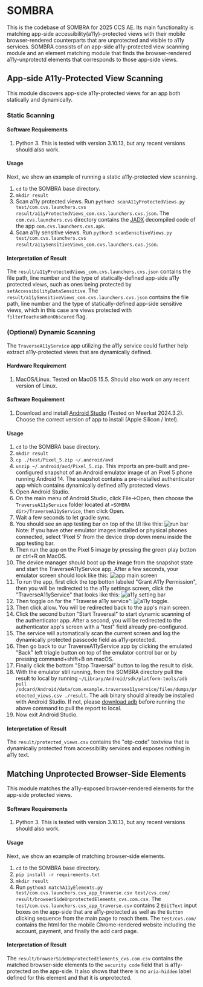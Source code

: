 # SOMBRA

This is the codebase of SOMBRA for 2025 CCS AE. Its main functionality is matching app-side accessibility(a11y)-protected views with their mobile browser-rendered counterparts that are unprotected and visible to a11y services.
SOMBRA consists of an app-side a11y-protected view scanning module and an element matching module that finds the browser-rendered a11y-unprotectd elements that corresponds to those app-side views.

## App-side A11y-Protected View Scanning
This module discovers app-side a11y-protected views for an app both statically and dynamically.

### Static Scanning

#### Software Requirements
1. Python 3. This is tested with version 3.10.13, but any recent versions should also work.

#### Usage
Next, we show an example of running a static a11y-protected view scanning.

1. `cd` to the SOMBRA base directory.
2. `mkdir result`
3. Scan a11y protected views. Run `python3 scanA11yProtectedViews.py test/com.cvs.launchers.cvs result/a11yProtectedViews_com.cvs.launchers.cvs.json`. The `com.cvs.launchers.cvs` directory contains the [JADX](https://github.com/skylot/jadx) decompiled code of the app `com.cvs.launchers.cvs.apk`.
4. Scan a11y sensitive views. Run `python3 scanSensitiveViews.py test/com.cvs.launchers.cvs result/a11ySensitiveViews_com.cvs.launchers.cvs.json`.

#### Interpretation of Result
The `result/a11yProtectedViews_com.cvs.launchers.cvs.json` contains the file path, line number and the type of statically-defined app-side a11y protected views, such as ones being protected by `setAccessibilityDataSensitive`.
The `result/a11ySensitiveViews_com.cvs.launchers.cvs.json` contains the file path, line number and the type of statically-defined app-side sensitive views, which in this case are views protected with `filterTouchesWhenObscured` flag.

### (Optional) Dynamic Scanning
The `TraverseA11yService` app utilizing the a11y service could further help extract a11y-protected views that are dynamically defined.

#### Hardware Requirement
1. MacOS/Linux. Tested on MacOS 15.5. Should also work on any recent version of Linux.

#### Software Requirement
1. Download and install [Android Studio](https://developer.android.com/studio?gad_campaignid=21831783525&gbraid=0AAAAAC-IOZkrbRNAmCAvWmjcp5fLeh09A) (Tested on Meerkat 2024.3.2). Choose the correct version of app to install (Apple Silicon / Intel). 

#### Usage
1. `cd` to the SOMBRA base directory.
2. `mkdir result`
3. `cp ./test/Pixel_5.zip ~/.android/avd`
4. `unzip ~/.android/avd/Pixel_5.zip`. This imports an pre-built and pre-configured snapshot of an Android emulator image of an Pixel 5 phone running Android 14. The snapshot contains a pre-installed authenticator app which contains dynamically defined a11y protected views.
5. Open Android Studio.
6. On the main menu of Android Studio, click File->Open, then choose the `TraverseA11yService` folder located at `<SOMBRA dir>/TraverseA11yService`, then click Open.
7. Wait a few seconds to let gradle sync.
8. You should see an app testing bar on top of the UI like this: ![run bar](README_images/runBar.png) Note: If you have other emulator images installed or physical phones connected, select 'Pixel 5' from the device drop down menu inside the app testing bar.
9. Then run the app on the Pixel 5 image by pressing the green play botton or ctrl+R on MacOS.
10. The device manager should boot up the image from the snapshot state and start the TraverseA11yService app. After a few seconds, your emulator screen should look like this: ![app main screen](README_images/appMain.png)
11. To run the app, first click the top botton labeled "Grant A11y Permission", then you will be redirected to the a11y settings screen, click the "TraverseA11yService" that looks like this: ![a11y setting bar](README_images/a11ySettingBar.png)
12. Then toggle on for the "Traverse a11y service": ![a11y toggle](README_images/a11ySettingToggle.png).
13. Then click allow. You will be redirected back to the app's main screen.
14. Click the second button "Start Traversal" to start dynamic scanning of the authenticator app. After a second, you will be redirected to the authenticator app's screen with a "test" field already pre-configured.
15. The service will automatically scan the current screen and log the dynamically protected passcode field as a11y-protected.
16. Then go back to our TraverseA11yService app by clicking the emulated "Back" left triagle button on top of the emulator control bar or by pressing command+shift+B on macOS.
17. Finally click the bottom "Stop Traversal" button to log the result to disk.
18. With the emulator still running, from the SOMBRA directory pull the result to local by running `~/Library/Android/sdk/platform-tools/adb pull /sdcard/Android/data/com.example.traversea11yservice/files/dumps/protected_views.csv ./result`. The `adb` binary should already be installed with Android Studio. If not, please [download adb](https://developer.android.com/tools/adb) before running the above command to pull the report to local.
19. Now exit Android Studio.

#### Interpretation of Result
The `result/protected_views.csv` contains the "otp-code" textview that is dynamically protected from accessibility services and exposes nothing in a11y text.

## Matching Unprotected Browser-Side Elements
This module matches the a11y-exposed browser-rendered elements for the app-side protected views.

#### Software Requirements
1. Python 3. This is tested with version 3.10.13, but any recent versions should also work.

#### Usage
Next, we show an example of matching browser-side elements.
1. `cd` to the SOMBRA base directory.
2. `pip install -r requirements.txt`
3. `mkdir result`
4. Run `python3 matchA11yElements.py test/com.cvs.launchers.cvs_app_traverse.csv test/cvs.com/ result/browserSideUnprotectedElements_cvs.com.csv`. The `test/com.cvs.launchers.cvs_app_traverse.csv` contains 2 `EditText` input boxes on the app-side that are a11y-protected as well as the `Button` clicking sequence from the main page to reach them. The `test/cvs.com/` contains the html for the mobile Chrome-rendered website including the account, payment, and finally the add card page.

#### Interpretation of Result
The `result/browserSideUnprotectedElements_cvs.com.csv` contains the matched browser-side elements to the `security code` field that is a11y-protected on the app-side. It also shows that there is no `aria-hidden` label defined for this element and that it is unprotected.